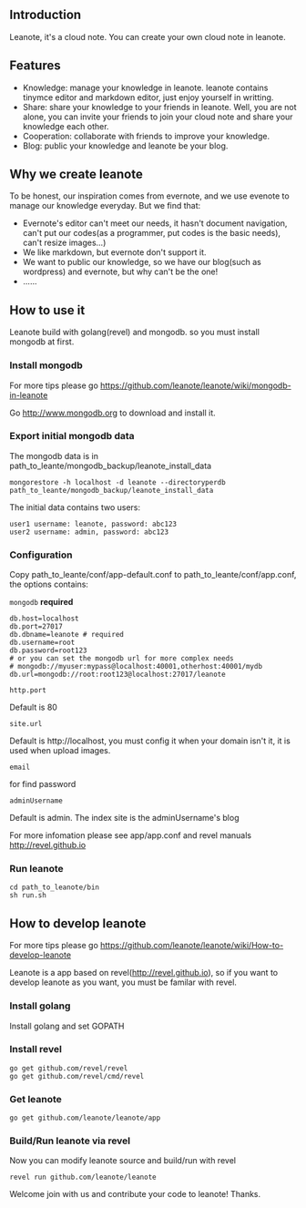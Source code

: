## Introduction

Leanote, it's a cloud note. You can create your own cloud note in leanote. 

## Features
* Knowledge: manage your knowledge in leanote. leanote contains tinymce editor and markdown editor, just enjoy yourself in writting.
* Share: share your knowledge to your friends in leanote. Well, you are not alone, you can invite your friends to join your cloud note and share your knowledge each other.
* Cooperation: collaborate with friends to improve your knowledge.
* Blog: public your knowledge and leanote be your blog.

## Why we create leanote
To be honest, our inspiration comes from evernote, and we use evenote to manage our knowledge everyday. But we find that:
* Evernote's editor can't meet our needs, it hasn't document navigation, can't put our codes(as a programmer, put codes is the basic needs), can't resize images...)
* We like markdown, but evernote don't support it.
* We want to public our knowledge, so we have our blog(such as wordpress) and evernote, but why can't be the one!
* ......

## How to use it
Leanote build with golang(revel) and mongodb. so you must install mongodb at first.

### Install mongodb
For more tips please go https://github.com/leanote/leanote/wiki/mongodb-in-leanote

Go http://www.mongodb.org to download and install it.

### Export initial mongodb data

The mongodb data is in path_to_leante/mongodb_backup/leanote_install_data

```
mongorestore -h localhost -d leanote --directoryperdb path_to_leante/mongodb_backup/leanote_install_data
```

The initial data contains two users:

```
user1 username: leanote, password: abc123
user2 username: admin, password: abc123
```

### Configuration

Copy path_to_leante/conf/app-default.conf to path_to_leante/conf/app.conf, the options contains:

``mongodb``  **required**

```Shell
db.host=localhost
db.port=27017
db.dbname=leanote # required
db.username=root
db.password=root123
# or you can set the mongodb url for more complex needs
# mongodb://myuser:mypass@localhost:40001,otherhost:40001/mydb
db.url=mongodb://root:root123@localhost:27017/leanote
```

``http.port``

Default is 80

``site.url``

Default is http://localhost, you must config it when your domain isn't it, it is used when upload images.

``email``

for find password

``adminUsername``

Default is admin. The index site is the adminUsername's blog

For more infomation please see app/app.conf and revel manuals http://revel.github.io

### Run leanote

```
cd path_to_leanote/bin
sh run.sh
```

## How to develop leanote

For more tips please go https://github.com/leanote/leanote/wiki/How-to-develop-leanote

Leanote is a app based on revel(http://revel.github.io), so if you want to develop leanote as you want, you must be familar with revel.

### Install golang

Install golang and set GOPATH

### Install revel
```
go get github.com/revel/revel
go get github.com/revel/cmd/revel
```

### Get leanote

```
go get github.com/leanote/leanote/app
```

### Build/Run leanote via revel

Now you can modify leanote source and build/run with revel

```
revel run github.com/leanote/leanote
```

Welcome join with us and contribute your code to leanote! Thanks.
